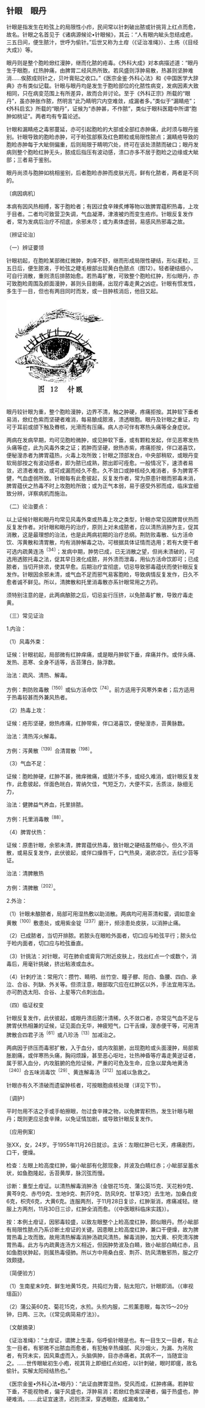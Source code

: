 ## 针眼　眼丹

针眼是指发生在睑弦上的局限性小疖，民间常以针刺破出脓或针挑背上红点而愈，故名。针眼之名首见于《诸病源候论•针眼候》，其云：“人有眼内眦头忽结成疤，三五日间，便生脓汁，世呼为偷针。”后世又称为土疳（《证治准绳》）、土疡（《目经大成》）等。

眼丹则是整个胞睑焮红漫肿，继而化脓的疮毒。《外科大成》对本病描述道：“眼丹生于眼胞，红热肿痛，由脾胃二经风热所致。若风盛则浮肿易散，热甚则坚肿难消……俟脓成则针之，贝叶膏贴之收口。”《医宗金鉴·外科心法》和《中国医学大辞典》亦有类似记载。针眼与眼丹均是发生于胞睑部位的化脓性病变，发病因素大致相同，只在病变范围上有所差异，故而合并讨论。至于《外科正宗》所载的“眼丹”，虽亦肿胀作脓，然明言“此乃睛明穴内空难敛，成漏者多。”类似于“漏睛疮”；《外科启玄》所载的“眼丹”，证候为“赤肿甚，不作脓”，类似于眼科医籍中所谓“胞肿如桃证”。两者均有专篇论述。

针眼和漏睛疮之毒邪蔓延，亦可引起胞睑的大部或全部红赤肿痛，此时须与眼丹鉴别。针眼导致的胞睑赤肿，可于睑弦部察及红色颗粒或局限性脓点；漏睛疮导致的胞睑赤肿每于大眦侧偏重，后则局限于睛明穴处，终可在该处溃脓而破口；眼丹发病则整个胞睑红肿无头，脓成后指压有波动感，溃口亦多不居于胞睑之边缘或大眦部；三者易于鉴别。

眼丹尚须与胞肿如桃相鉴别，后者胞睑赤肿而皮肤光亮，鲜有化脓者，两者是不同的。

〔病因病机〕

本病有因风热相搏，客于胞睑者；有因过食辛辣炙煿等物以致脾胃蕴积热毒，上攻于目者。二者均可致营卫失调，气血凝滞，津液被灼而变生疮疖。针眼反复发作者，常为发病后治疗不彻底，余邪未尽；或为素体虚弱，易感风热邪毒之故。

〔辨证论治〕

（一）辨证要领

针眼初起，在胞睑某部微红微肿，刺痒不舒，继而形成局限性硬结，形似麦粒，三五日后，便生脓液，于睑弦之睫毛根部出现黄白色脓点（图12）。轻者硬结细小，可自行消散，重则溃后排脓始愈。若热毒扩散，可致整个胞睑红肿，形似眼丹，亦可致胞睑周围及颜面漫肿，甚则头目剧痛，出现疔毒走黄之凶症。针眼有惯发性，多生于一目，但也有两目同时而发，或一目肿核消后，他目又起。

<img src="img\12.jpg" style="zoom:50%;" />

眼丹较针眼为重，整个胞睑漫肿，边界不清，触之肿硬，疼痛拒按。其肿软下垂者易消，焮红色紫而坚硬者难消，每易酿成脓液，溃透眼胞。眼丹及针眼之重证，均可于耳前或颌下触及臖核，光滑而有压痛。病人亦可伴有寒热头痛等全身症状。

两病在发病早期，均可见胞睑微肿，或见肿软下垂，或有颗粒发起，伴见恶寒发热头痛等症，此为风毒外束之证；若肿而坚硬，焮热赤紫，疼痛拒按，伴口渴喜饮，便秘溲赤者为脾胃蕴热，火毒上攻所致；针眼之顶部发白，中央部稍软，或眼丹变软局部按之有波动感者，即为脓已成熟，脓出即可痊愈。一般情况下，速溃者易敛，迟溃者难敛，或可成漏而经久不愈。久不敛口或肿核经久难消者，多为脾胃不健，气血虚弱所致。针眼每有此愈彼起，反复发作者，常为原患针眼而邪毒未消，脾胃蕴伏之热毒不时上攻胞睑所致；或为正气本弱，易于感受外邪而成，临床宜细致分辨，详察病机而施治。

（二）论治要点：

以上证候针眼和眼丹均常见风毒外束或热毒上攻之类型，针眼亦常见因脾胃伏热而反复发作者。对针眼和眼丹的治疗，原则上对未成脓者，应以清热消肿为主，促其消散，这是最理想的治法，也是此两病初期的治疗总纲。荆防败毒散、仙方活命饮、泻黄散和清胃散，均有消肿解毒之功，可根据具体证情而选用；若有大便干者可选内疏黄连汤<sup>〔34〕</sup>；发病中期，肿势已成，已无消散之望，但尚未溃破的，可选用透脓托毒之法，促其早日液化成脓，并外溃而泄毒，用仙方活命饮即可；已成脓者，当切开排浓，使其早愈。后期治疗宜彻底，切忌导致邪毒蕴伏而使针眼反复发作。针眼因余邪未清，或气血不足而邪气易客胞睑，导致病情反复发作，日久不愈者诚不鲜见。所以，清脾散和托里消毒散亦系针眼常用之方药。

须特别注意的是，此两病酿脓之后，切忌妄行压挤，以免脓毒扩散，导致疔毒走黄。

（三）常见证治

1.内治：

（1）风毒外束：

证候：针眼初起，局部微有红肿痒痛，或是眼丹肿软下垂，痒痛并作。或伴头痛、发热、恶寒、全身不适等，舌苔薄白，脉浮数。

治法：疏风、清热、解毒。

方例：荆防败毒散<sup>〔150〕</sup>或仙方活命饮<sup>〔74〕</sup>。前方适用于风寒外束者；后方适用于热毒较甚而外兼风热者。

（2）热毒上攻：

证候：疮形坚硬，焮热疼痛，红肿带紫，伴口渴喜饮，便秘溲赤，苔黄脉数。

治法：清热泻火解毒。

方例：泻黄散<sup>〔139〕</sup>合清胃散<sup>〔198〕</sup>。

（3）气血不足：

证候：胞睑肿硬，红肿不甚，微痒微痛，或脓汁不多，或经久难消，或针眼反复发作，此愈彼起，伴面色㿠白，胃纳欠佳，气短乏力，大便不实，舌质淡，脉细无力，

治法：健脾益气养血，托里排脓。

方例：托里消毒散<sup>〔88〕</sup>。

（4）脾胃伏热：

证候：原患针眼，余邪未清，脾胃蕴伏热毒，致针眼之硬结虽然缩小，但久不消散，或易反复发作，此伏彼起，或伴口燥唇干，口气热臭，渴欲凉饮，舌红少苔等证。

治法：清脾散热

方例：清脾散<sup>〔202〕</sup>。

2.外治：

（1）针眼未酿脓者，局部可用湿热敷以助消散。两病均可用茶清和蜜，调如意金黄散<sup>〔100〕</sup>敷患处，或用紫金锭<sup>〔237〕</sup>磨汁，频涂患处皮肤，以消肿止痛。

（2）已成脓者，当切开排脓。若脓头在眼睑外面者，切口应与睑弦平行；脓头位于睑内面者，切口应与睑弦垂直。

（3）针挑法：对针眼，可在肺俞或膏肓穴附近皮肤上，找出红点一个或数个，消毒后，用毫针挑破，挤出粘液或血水。

（4）针刺疗法：常用穴：攒竹、睛明、丝竹空、瞳子髎、阳白、鱼腰、四白、承泣、合谷、列缺、外关等。但须注意，眼部取穴应在红肿区以外，手法宜用泻法。亦可酌选太阳、合谷、上星等穴点刺出血。

（四）临证权变

针眼反复发作，此伏彼起，或眼丹溃后脓汁清稀，久不敛口者，亦常见气血不足与脾胃伏热相兼的证候，证见面白无华，神疲短气，口干舌燥，溲赤便干等，可用清脾散合四君子汤<sup>〔61〕</sup>或八珍汤<sup>〔13〕</sup>加减治之。

两病因于挤压而毒邪扩散，入于血分，或内攻脏腑，出现胞睑或头面漫肿，局部紫胀剧痛，或伴寒热头痛，胸闷烦躁，甚至恶心呕吐，壮热神昏等疔毒走黄逆证者，属于邪入血分，内攻脏腑的危险证候，严重的可危及生命，应急以犀角地黄汤<sup>〔240〕</sup>合五味消毒饮<sup>〔29〕</sup>、黄连解毒汤<sup>〔212〕</sup>加减以急救之。

针眼亦有久不溃破而遗留肿核者，可按眼胞痰核处理（详见下节）。

〔调护〕

平时勿用不洁之手或手帕擦眼，勿过食辛辣之物，以免脾胃积热，发生针眼与眼丹；既则更应忌食辛辣，以免证情加剧，或导致针眼反复发作。

〔应用例案〕

张XX，女，24岁。于1955年11月26日就诊。主诉：左眼红肿已七天，疼痛剧烈，口干，便燥。

检查：左眼上睑高度红肿，偏小眦部有化脓现象，并波及白睛红赤；小眦部呈蓄水状，如鱼胞隆起，舌苔黄厚，脉沉弦而慢。

诊断：重型土疳证。以清热解毒消肿汤（金银花15克、蒲公英15克、天花粉9克、黄芩9克、赤芍9克、生地9克、荆芥9克、防风9克、甘草3克）去生地，加桑白皮6克，枳壳6克，大黄6克。连服两剂，于11月28日复诊，红肿渐消，疼痛减轻。继服上方两剂，11月30日三诊，红肿全消而愈。（《中医眼科临床实践》）。

按：本例土疳证，因邪毒较盛，以致左眼整个上睑高度红肿，颇似眼丹。然小眦部有局限性脓点乃系诊断土疳证的关键。因患眼上睑高度红肿，兼口干便燥，故为脾胃热毒上攻而致。故用清热解毒消肿汤疏风清热，解毒消肿，加大黄、枳壳清泻脾胃热毒。此方与内疏黄连汤方义相近，但因肿势波及白睛，致小眦部白睛红赤，且如鱼胞状肿起，则属热毒侵肺。所以方中用桑白皮、荆芥、防风清散邪热，服之疗效颇捷。

〔简便验方〕

（1）生南星末9克、鲜生地黄15克，共捣烂为膏，贴太阳穴，针眼即消。（《审视瑶函》）

（2）蒲公英60克、菊花15克，水煎。头煎内服，二煎薰患眼，每次15〜20分钟，日两、三次。（《常见病简易疗法》）。

〔文献摘录〕

《证治准绳》：“土疳证，谓脾上生毒，俗呼偷针眼是也。有一目生又一目者，有止生一目者。有邪微不出脓血而愈者，有犯触辛热燥腻、风沙烟火，为漏、为吊败者，有窍未实，因风乘虚而入，头脑俱肿，目亦赤痛者。其病不一，当随宜治之。……世传眼眦初生小疱，视其背上即细红点如疮，以针刺破，眼时即瘥，故名偷针。实解太阳经结热也。”

《医宗金鉴•外科心法•眼丹》：“此证由脾胃湿热，受风而成，红肿疼痛。若肿软下垂，不能视物者，偏于风盛也，浮肿易消；若焮红色紫坚硬者，偏于热盛也，肿硬难消。……此证宜速溃，迟则溃深，穿透眼胞，成漏难敛。”